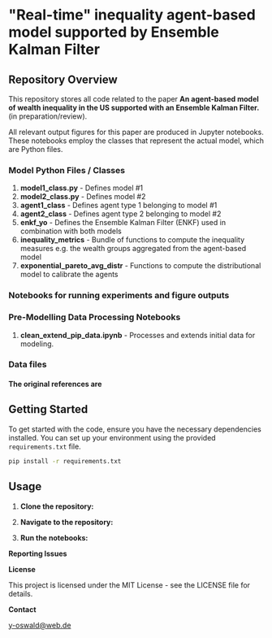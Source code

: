 # "Real-time" inequality agent-based model supported by Ensemble Kalman Filter

## Repository Overview

This repository stores all code related to the paper **An agent-based model of wealth inequality in the US supported with an Ensemble Kalman Filter.** (in preparation/review).

All relevant output figures for this paper are produced in Jupyter notebooks. These notebooks employ the classes that represent the actual model, which are Python files.

### Model Python Files / Classes

1. **model1_class.py** - Defines model #1
2. **model2_class.py** - Defines model #2
3. **agent1_class** - Defines agent type 1 belonging to model #1
4. **agent2_class** - Defines agent type 2 belonging to model #2
5. **enkf_yo** - Defines the Ensemble Kalman Filter (ENKF) used in combination with both models
6. **inequality_metrics** - Bundle of functions to compute the inequality measures e.g. the wealth groups aggregated from the agent-based model
7. **exponential_pareto_avg_distr** - Functions to compute the distributional model to calibrate the agents

### Notebooks for running experiments and figure outputs



### Pre-Modelling Data Processing Notebooks

1. **clean_extend_pip_data.ipynb** - Processes and extends initial data for modeling.

### Data files



#### The original references are 



## Getting Started

To get started with the code, ensure you have the necessary dependencies installed. You can set up your environment using the provided `requirements.txt` file.

```sh
pip install -r requirements.txt
```

## Usage



1. **Clone the repository:**



2. **Navigate to the repository:**


3. **Run the notebooks:**



**Reporting Issues**



**License**

This project is licensed under the MIT License - see the LICENSE file for details.

**Contact**

y-oswald@web.de

